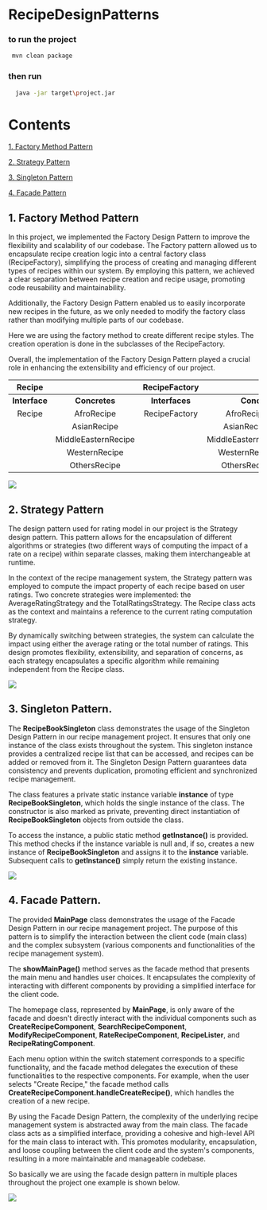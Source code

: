 # RecipeDesignPatterns


### to run the project 

```sh 
 mvn clean package
 ```

### then run

```sh 
  java -jar target\project.jar
 ```


# Contents
[1.	Factory Method Pattern](#_toc135335096)

[2.	Strategy Pattern](#_toc135335097)

[3.	Singleton Pattern](#_toc135335098)

[4.	Facade Pattern ](#_toc135335099)




 ## 1. <a name="_toc135335096"></a>Factory Method Pattern 
In this project, we implemented the Factory Design Pattern to improve the flexibility and scalability of our codebase. The Factory pattern allowed us to encapsulate recipe creation logic into a central factory class (RecipeFactory), simplifying the process of creating and managing different types of recipes within our system. By employing this pattern, we achieved a clear separation between recipe creation and recipe usage, promoting code reusability and maintainability. 

Additionally, the Factory Design Pattern enabled us to easily incorporate new recipes in the future, as we only needed to modify the factory class rather than modifying multiple parts of our codebase. 

Here we are using the factory method to create different recipe styles. The creation operation is done in the subclasses of the RecipeFactory.

Overall, the implementation of the Factory Design Pattern played a crucial role in enhancing the extensibility and efficiency of our project.

|Recipe       |            |RecipeFactory||
| :-: | :-: | :-: | :-: |
|**Interface**|**Concretes**|**Interfaces**|**Concretes**|
|Recipe       |AfroRecipe   |RecipeFactory |AfroRecipeFactory|
|             |AsianRecipe||AsianRecipeFactory|
|             |MiddleEasternRecipe||MiddleEasternRecipeFactory|
|             |WesternRecipe||WesternRecipeFactory|
|             |OthersRecipe||OthersRecipeFactory|

![](assets/images/Aspose.Words.506d3cf7-55e5-4eb7-a262-b042ed8ba705.002.png)


## 2. <a name="_toc135335097"></a>Strategy Pattern
The design pattern used for rating model in our project is the Strategy design pattern. This pattern allows for the encapsulation of different algorithms or strategies (two different ways of computing the impact of a rate on a recipe) within separate classes, making them interchangeable at runtime.

In the context of the recipe management system, the Strategy pattern was employed to compute the impact property of each recipe based on user ratings. Two concrete strategies were implemented: the AverageRatingStrategy and the TotalRatingsStrategy. The Recipe class acts as the context and maintains a reference to the current rating computation strategy. 

By dynamically switching between strategies, the system can calculate the impact using either the average rating or the total number of ratings. This design promotes flexibility, extensibility, and separation of concerns, as each strategy encapsulates a specific algorithm while remaining independent from the Recipe class.

![](assets/images/Aspose.Words.506d3cf7-55e5-4eb7-a262-b042ed8ba705.003.png)


## 3. <a name="_toc135335098"></a>Singleton Pattern.
The **RecipeBookSingleton** class demonstrates the usage of the Singleton Design Pattern in our recipe management project. It ensures that only one instance of the class exists throughout the system. This singleton instance provides a centralized recipe list that can be accessed, and recipes can be added or removed from it. The Singleton Design Pattern guarantees data consistency and prevents duplication, promoting efficient and synchronized recipe management.

The class features a private static instance variable **instance** of type **RecipeBookSingleton**, which holds the single instance of the class. The constructor is also marked as private, preventing direct instantiation of **RecipeBookSingleton** objects from outside the class.

To access the instance, a public static method **getInstance()** is provided. This method checks if the instance variable is null and, if so, creates a new instance of **RecipeBookSingleton** and assigns it to the **instance** variable. Subsequent calls to **getInstance()** simply return the existing instance.

![](assets/images/Aspose.Words.506d3cf7-55e5-4eb7-a262-b042ed8ba705.004.png)



## 4. <a name="_toc135335099"></a>Facade Pattern.
The provided **MainPage** class demonstrates the usage of the Facade Design Pattern in our recipe management project. The purpose of this pattern is to simplify the interaction between the client code (main class) and the complex subsystem (various components and functionalities of the recipe management system).

The **showMainPage()** method serves as the facade method that presents the main menu and handles user choices. It encapsulates the complexity of interacting with different components by providing a simplified interface for the client code.

The homepage class, represented by **MainPage**, is only aware of the facade and doesn't directly interact with the individual components such as **CreateRecipeComponent**, **SearchRecipeComponent**, **ModifyRecipeComponent**, **RateRecipeComponent**, **RecipeLister**, and **RecipeRatingComponent**.

Each menu option within the switch statement corresponds to a specific functionality, and the facade method delegates the execution of these functionalities to the respective components. For example, when the user selects "Create Recipe," the facade method calls **CreateRecipeComponent.handleCreateRecipe()**, which handles the creation of a new recipe.

By using the Facade Design Pattern, the complexity of the underlying recipe management system is abstracted away from the main class. The facade class acts as a simplified interface, providing a cohesive and high-level API for the main class to interact with. This promotes modularity, encapsulation, and loose coupling between the client code and the system's components, resulting in a more maintainable and manageable codebase.

So basically we are using the facade design pattern in multiple places throughout the project one example is shown below.

![](assets/images/Aspose.Words.506d3cf7-55e5-4eb7-a262-b042ed8ba705.005.png)





